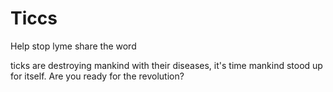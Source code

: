 # Ticcs
Help stop lyme share the word

ticks are destroying mankind with their diseases, it's time mankind stood up for itself.
Are you ready for the revolution?
